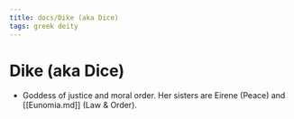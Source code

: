```yaml
---
title: docs/Dike (aka Dice)
tags: greek deity
---
```


# Dike (aka Dice) 
- Goddess of justice and moral order. Her sisters are Eirene (Peace) and [[Eunomia.md]] (Law & Order).